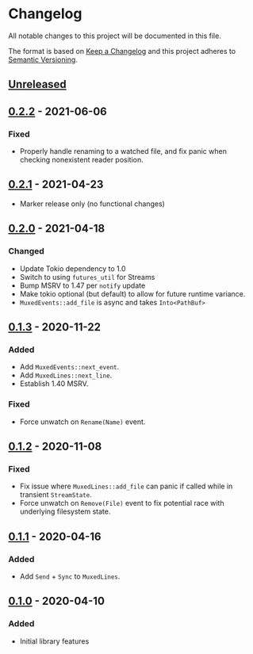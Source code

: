 # Changelog

All notable changes to this project will be documented in this file.

The format is based on [Keep a Changelog](http://keepachangelog.com)
and this project adheres to [Semantic Versioning](http://semver.org).

## [Unreleased]

## [0.2.2] - 2021-06-06

### Fixed
- Properly handle renaming to a watched file, and fix panic when checking
  nonexistent reader position.

## [0.2.1] - 2021-04-23

- Marker release only (no functional changes)

## [0.2.0] - 2021-04-18

### Changed
- Update Tokio dependency to 1.0
- Switch to using `futures_util` for Streams
- Bump MSRV to 1.47 per `notify` update
- Make tokio optional (but default) to allow for future runtime variance.
- `MuxedEvents::add_file` is async and takes `Into<PathBuf>`

## [0.1.3] - 2020-11-22

### Added
- Add `MuxedEvents::next_event`.
- Add `MuxedLines::next_line`.
- Establish 1.40 MSRV.

### Fixed
- Force unwatch on `Rename(Name)` event.

## [0.1.2] - 2020-11-08

### Fixed
- Fix issue where `MuxedLines::add_file` can panic if called while in transient
  `StreamState`.
- Force unwatch on `Remove(File)` event to fix potential race with underlying
  filesystem state.

## [0.1.1] - 2020-04-16

### Added
- Add `Send` + `Sync` to `MuxedLines`.

## [0.1.0] - 2020-04-10

### Added
- Initial library features

[Unreleased]: https://github.com/jmagnuson/linemux/compare/0.2.2...master
[0.2.2]: https://github.com/jmagnuson/linemux/compare/0.2.1...0.2.2
[0.2.1]: https://github.com/jmagnuson/linemux/compare/0.2.0...0.2.1
[0.2.0]: https://github.com/jmagnuson/linemux/compare/0.1.3...0.2.0
[0.1.3]: https://github.com/jmagnuson/linemux/compare/0.1.2...0.1.3
[0.1.2]: https://github.com/jmagnuson/linemux/compare/0.1.1...0.1.2
[0.1.1]: https://github.com/jmagnuson/linemux/compare/0.1.0...0.1.1
[0.1.0]: https://github.com/jmagnuson/linemux/compare/8a30f75...0.1.0
